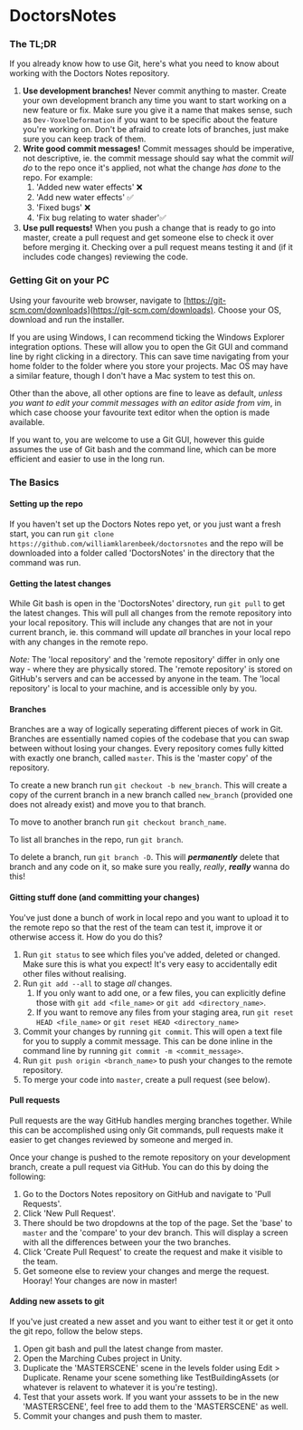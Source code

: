 # DoctorsNotes
### The TL;DR
If you already know how to use Git, here's what you need to know about working with the Doctors Notes repository.

1. **Use development branches!** Never commit anything to master. Create your own development branch any time you want to start working on a new feature or fix. Make sure you give it a name that makes sense, such as `Dev-VoxelDeformation` if you want to be specific about the feature you're working on. Don't be afraid to create lots of branches, just make sure you can keep track of them.
1. **Write good commit messages!** Commit messages should be imperative, not descriptive, ie. the commit message should say what the commit *will do* to the repo once it's applied, not what the change *has done* to the repo. For example:
	1. 'Added new water effects' ❌
	1. 'Add new water effects' ✅
	1. 'Fixed bugs' ❌
	1. 'Fix bug relating to water shader'✅
1. **Use pull requests!** When you push a change that is ready to go into master, create a pull request and get someone else to check it over before merging it. Checking over a pull request means testing it and (if it includes code changes) reviewing the code.

### Getting Git on your PC
Using your favourite web browser, navigate to [https://git-scm.com/downloads](https://git-scm.com/downloads). Choose your OS, download and run the installer.

If you are using Windows, I can recommend ticking the Windows Explorer integration options. These will allow you to open the Git GUI and command line by right clicking in a directory. This can save time navigating from your home folder to the folder where you store your projects. Mac OS may have a similar feature, though I don't have a Mac system to test this on.

Other than the above, all other options are fine to leave as default, *unless you want to edit your commit messages with an editor aside from vim*, in which case choose your favourite text editor when the option is made available.

If you want to, you are welcome to use a Git GUI, however this guide assumes the use of Git bash and the command line, which can be more efficient and easier to use in the long run.

### The Basics
#### Setting up the repo
If you haven't set up the Doctors Notes repo yet, or you just want a fresh start, you can run `git clone https://github.com/williamklarenbeek/doctorsnotes` and the repo will be downloaded into a folder called 'DoctorsNotes' in the directory that the command was run.

#### Getting the latest changes
While Git bash is open in the 'DoctorsNotes' directory, run `git pull` to get the latest changes. This will pull all changes from the remote repository into your local repository. This will include any changes that are not in your current branch, ie. this command will update *all* branches in your local repo with any changes in the remote repo.

*Note:* The 'local repository' and the 'remote repository' differ in only one way - where they are physically stored. The 'remote repository' is stored on GitHub's servers and can be accessed by anyone in the team. The 'local repository' is local to your machine, and is accessible only by you.

#### Branches
Branches are a way of logically seperating different pieces of work in Git. Branches are essentially named copies of the codebase that you can swap between without losing your changes. Every repository comes fully kitted with exactly one branch, called `master`. This is the 'master copy' of the repository.

To create a new branch run `git checkout -b new_branch`. This will create a copy of the current branch in a new branch called `new_branch` (provided one does not already exist) and move you to that branch.

To move to another branch run `git checkout branch_name`.

To list all branches in the repo, run `git branch`.

To delete a branch, run `git branch -D`. This will ***permanently*** delete that branch and any code on it, so make sure you really, *really*, ***really*** wanna do this!

#### Gitting stuff done (and committing your changes)
You've just done a bunch of work in local repo and you want to upload it to the remote repo so that the rest of the team can test it, improve it or otherwise access it. How do you do this?

1. Run `git status` to see which files you've added, deleted or changed. Make sure this is what you expect! It's very easy to accidentally edit other files without realising.
1. Run `git add --all` to stage *all* changes.
	1. If you only want to add one, or a few files, you can explicitly define those with `git add <file_name>` or `git add <directory_name>`.
	1. If you want to remove any files from your staging area, run `git reset HEAD <file_name>` or `git reset HEAD <directory_name>`
1. Commit your changes by running `git commit`. This will open a text file for you to supply a commit message. This can be done inline in the command line by running `git commit -m <commit_message>`.
1. Run `git push origin <branch_name>` to push your changes to the remote repository.
1. To merge your code into `master`, create a pull request (see below).

#### Pull requests
Pull requests are the way GitHub handles merging branches together. While this can be accomplished using only Git commands, pull requests make it easier to get changes reviewed by someone and merged in.

Once your change is pushed to the remote repository on your development branch, create a pull request via GitHub. You can do this by doing the following:

1. Go to the Doctors Notes repository on GitHub and navigate to 'Pull Requests'.
1. Click 'New Pull Request'.
1. There should be two dropdowns at the top of the page. Set the 'base' to `master` and the 'compare' to your dev branch. This will display a screen with all the differences between your the two branches.
1. Click 'Create Pull Request' to create the request and make it visible to the team.
1. Get someone else to review your changes and merge the request. Hooray! Your changes are now in master!

#### Adding new assets to git
If you've just created a new asset and you want to either test it or get it onto the git repo, follow the below steps.

1. Open git bash and pull the latest change from master.
1. Open the Marching Cubes project in Unity.
1. Duplicate the 'MASTERSCENE' scene in the levels folder using Edit > Duplicate. Rename your scene something like TestBuildingAssets (or whatever is relavent to whatever it is you're testing).
1. Test that your assets work. If you want your asssets to be in the new 'MASTERSCENE', feel free to add them to the 'MASTERSCENE' as well.
1. Commit your changes and push them to master.
